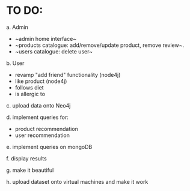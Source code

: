 # TO DO:

a. Admin
- ~admin home interface~
- ~products catalogue: add/remove/update product, remove review~.
- ~users catalogue: delete user~

b. User
- revamp "add friend" functionality (node4j)
- like product (node4j)
- follows diet
- is allergic to

c. upload data onto Neo4j

d. implement queries for:
- product recommendation
- user recommendation
  
e. implement queries on mongoDB

f. display results

g. make it beautiful

h. upload dataset onto virtual machines and make it work
